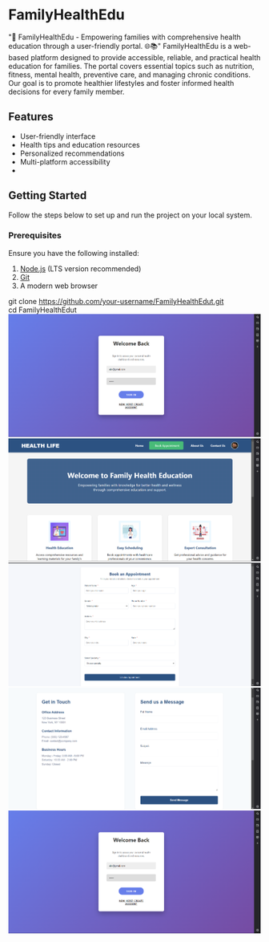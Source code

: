 # FamilyHealthEdu
"🌟 FamilyHealthEdu - Empowering families with comprehensive health education through a user-friendly portal. 🌐📚"
FamilyHealthEdu is a web-based platform designed to provide accessible, reliable, and practical health education for families. The portal covers essential topics such as nutrition, fitness, mental health, preventive care, and managing chronic conditions. Our goal is to promote healthier lifestyles and foster informed health decisions for every family member. 

## Features  
- User-friendly interface  
- Health tips and education resources  
- Personalized recommendations  
- Multi-platform accessibility
- 
## Getting Started  

Follow the steps below to set up and run the project on your local system.  

### Prerequisites  
Ensure you have the following installed:  
1. [Node.js](https://nodejs.org/) (LTS version recommended)  
2. [Git](https://git-scm.com/)  
3. A modern web browser  

git clone https://github.com/your-username/FamilyHealthEdut.git  
cd FamilyHealthEdut  
![image alt](https://github.com/Aashuranjan/FamilyHealthEdu/blob/ef119ef659ab09910a12a06d608b737f375c5514/Login%20page.png)
![image alt](https://github.com/Aashuranjan/FamilyHealthEdu/blob/c8e7ef10633278d4b444f539b376fc66d765cb17/Home%20page.png)
![image alt](https://github.com/Aashuranjan/FamilyHealthEdu/blob/ce400a69ff54a0e5371a870341d3d8cf5b263c15/Appointment%20page.png)
![image alt](https://github.com/Aashuranjan/FamilyHealthEdu/blob/d2a064b770f6b0b85778dcfebf268dd0f189f357/Conatct%20us.png)
![image alt](https://github.com/Aashuranjan/FamilyHealthEdu/blob/ef119ef659ab09910a12a06d608b737f375c5514/Login%20page.png)
